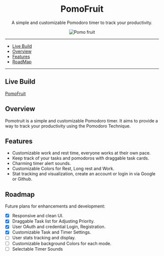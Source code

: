 <h1 align="center">PomoFruit</h1>
<p align="center">A simple and customizable Pomodoro timer to track your productivity.</p>


<div float="left" align="center">
  <img alt="Pomo fruit" src="https://github.com/JoHena/Pomo-Fruit/assets/80927773/c674de13-cae4-44b3-88ec-ec45cf094db7">
</div>



---
- [Live Build](#live-build)
- [Overview](#overview)
- [Features](#features)
- [RoadMap](#roadmap)
---

## Live Build
[PomoFruit](https://pomo-fruit.vercel.app)

## Overview

Pomotruit is a simple and customizable Pomodoro timer. It aims to provide a way to track your productivity using the Pomodoro Technique.

## Features

- Customizable work and rest time, everyone works at their own pace.
- Keep track of your tasks and pomodoros with draggable task cards.
- Charming timer alert sounds.
- Customizable Colors for Rest, Long rest and Work.
- Stat tracking and visualization, create an account or login in via Google or Github.

## Roadmap
Future plans for enhancements and development:
  - [X] Responsive and clean UI.
  - [x] Draggable Task list for Adjusting Priority.
  - [X] User OAuth and credential Login, Registration.
  - [X] Customizable Task and Timer Settings.
  - [ ] User stats tracking and display.
  - [ ] Customizable background Colors for each mode.
  - [ ] Selectable Timer Sounds
